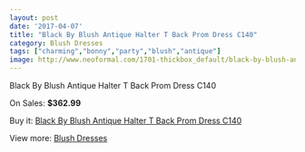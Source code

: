 ```yaml
---
layout: post
date: '2017-04-07'
title: "Black By Blush Antique Halter T Back Prom Dress C140"
category: Blush Dresses
tags: ["charming","bonny","party","blush","antique"]
image: http://www.neoformal.com/1701-thickbox_default/black-by-blush-antique-halter-t-back-prom-dress-c140.jpg
---
```

Black By Blush Antique Halter T Back Prom Dress C140

On Sales: **$362.99**
<a href="https://www.neoformal.com/en/blush-dresses/611-black-by-blush-antique-halter-t-back-prom-dress-c140.html"><amp-img layout="responsive" width="600" height="600" src="//www.neoformal.com/1701-thickbox_default/black-by-blush-antique-halter-t-back-prom-dress-c140.jpg" alt="Black By Blush Antique Halter T Back Prom Dress C140 0" /></a>
<a href="https://www.neoformal.com/en/blush-dresses/611-black-by-blush-antique-halter-t-back-prom-dress-c140.html"><amp-img layout="responsive" width="600" height="600" src="//www.neoformal.com/1702-thickbox_default/black-by-blush-antique-halter-t-back-prom-dress-c140.jpg" alt="Black By Blush Antique Halter T Back Prom Dress C140 1" /></a>

Buy it: [Black By Blush Antique Halter T Back Prom Dress C140](https://www.neoformal.com/en/blush-dresses/611-black-by-blush-antique-halter-t-back-prom-dress-c140.html "Black By Blush Antique Halter T Back Prom Dress C140")

View more: [Blush Dresses](https://www.neoformal.com/en/7-blush-dresses "Blush Dresses")